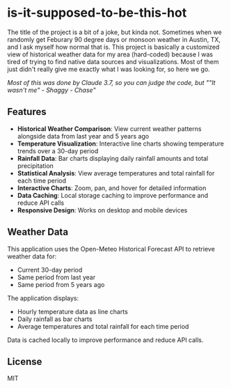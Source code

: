 # is-it-supposed-to-be-this-hot

The title of the project is a bit of a joke, but kinda not. Sometimes when we randomly get Feburary 90 degree days or monsoon weather in Austin, TX, and I ask myself how normal that is. This project is basically a customized view of historical weather data for my area (hard-coded) because I was tired of trying to find native data sources and visualizations. Most of them just didn't really give me exactly what I was looking for, so here we go.

_Most of this was done by Claude 3.7, so you can judge the code, but ""It wasn't me" - Shaggy - Chase"_

## Features

- **Historical Weather Comparison**: View current weather patterns alongside data from last year and 5 years ago
- **Temperature Visualization**: Interactive line charts showing temperature trends over a 30-day period
- **Rainfall Data**: Bar charts displaying daily rainfall amounts and total precipitation
- **Statistical Analysis**: View average temperatures and total rainfall for each time period
- **Interactive Charts**: Zoom, pan, and hover for detailed information
- **Data Caching**: Local storage caching to improve performance and reduce API calls
- **Responsive Design**: Works on desktop and mobile devices

## Weather Data

This application uses the Open-Meteo Historical Forecast API to retrieve weather data for:

- Current 30-day period
- Same period from last year
- Same period from 5 years ago

The application displays:

- Hourly temperature data as line charts
- Daily rainfall as bar charts
- Average temperatures and total rainfall for each time period

Data is cached locally to improve performance and reduce API calls.

## License

MIT
